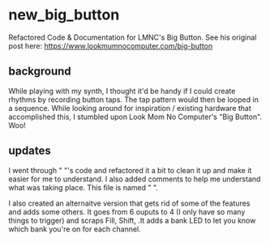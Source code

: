 # new_big_button
Refactored Code &amp; Documentation for LMNC's Big Button. See his original post here: https://www.lookmumnocomputer.com/big-button

## background
While playing with my synth, I thought it'd be handy if I could create rhythms by recording button taps. The tap pattern would then be looped in a sequence. While looking around for inspiration / existing hardware that accomplished this, I stumbled upon Look Mom No Computer's "Big Button". Woo!

## updates
I went through " "'s code and refactored it a bit to clean it up and make it easier for me to understand. I also added comments to help me understand what was taking place. This file is named " ". 

I also created an alternaitve version that gets rid of some of the features and adds some others. It goes from 6 ouputs to 4 (I only have so many things to trigger) and scraps Fill, Shift, .It adds a bank LED to let you know which bank you're on for each channel.
